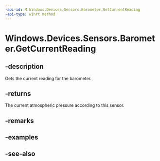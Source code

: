 ----api-id: M:Windows.Devices.Sensors.Barometer.GetCurrentReading
-api-type: winrt method
---<!-- Method syntaxpublic Windows.Devices.Sensors.BarometerReading GetCurrentReading()--># Windows.Devices.Sensors.Barometer.GetCurrentReading## -descriptionGets the current reading for the barometer.## -returnsThe current atmospheric pressure according to this sensor.## -remarks## -examples## -see-also